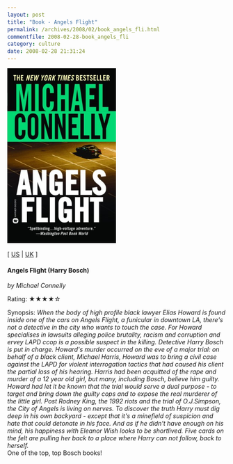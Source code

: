 ```yaml
---
layout: post
title: "Book - Angels Flight"
permalink: /archives/2008/02/book_angels_fli.html
commentfile: 2008-02-28-book_angels_fli
category: culture
date: 2008-02-28 21:31:24
---
```


<img class="photo right" src="/assets/images/0446607274.jpg" width="250" alt="Angels Flight (Harry Bosch) cover" />

\[ [US](http://www.amazon.com/o/asin/0446607274) | [UK](http://www.amazon.co.uk/o/asin/0446607274) \]

#### Angels Flight (Harry Bosch)

<em>by Michael Connelly</em>

Rating: ★★★★☆

<div class="book_synopsis" markdown="1">
Synopsis: <em>When the body of high profile black lawyer Elias Howard is found inside one of the cars on Angels Flight, a funicular in downtown LA, there's not a detective in the city who wants to touch the case. For Howard specialises in lawsuits alleging police brutality, racism and corruption and ervey LAPD ccop is a possible suspect in the killing. Detective Harry Bosch is put in charge. Howard's murder occurred on the eve of a major trial: on behalf of a black client, Michael Harris, Howard was to bring a civil case against the LAPD for violent interrogation tactics that had caused his client the partial loss of his hearing. Harris had been acquitted of the rape and murder of a 12 year old girl, but many, including Bosch, believe him guilty. Howard had let it be known that the trial would serve a dual purpose - to target and bring down the guilty cops and to expose the real murderer of the little girl. Post Rodney King, the 1992 riots and the trial of O.J.Simpson, the City of Angels is living on nerves. To discover the truth Harry must dig deep in his own backyard - except that it's a minefield of suspicion and hate that could detonate in his face. And as if he didn't have enough on his mind, his happiness with Eleanor Wish looks to be shortlived. Five cards on the felt are pulling her back to a place where Harry can not follow, back to herself.</em>

</div>
One of the top, top Bosch books!
